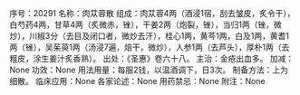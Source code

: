 序号：20291
名称：肉苁蓉散
组成：肉苁蓉4两（酒浸1宿，刮去皱皮，炙令干），白芍药4两，甘草4两（炙微赤，锉），干姜2两（炮裂，锉），当归1两（锉，微炒），川椒3分（去目及闭口者，微炒去汗），桂心1两，黄芩1两，白及1两，黄耆1两（锉），吴茱萸1两（汤浸7遍，焙干，微炒），人参1两（去芦头），厚朴1两（去粗皮，涂生姜汁炙香熟）。
出处：《圣惠》卷六十八。
主治：金疮出血多。
加减：None
功效：None
用法用量：每服2钱，以温酒调下，日3次。
制备方法：上为细散。
临床应用：None
各家论述：None
用药禁忌：None
附注：None
